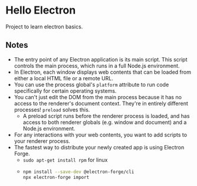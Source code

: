 # Hello Electron

Project to learn electron basics.

## Notes

- The entry point of any Electron application is its main script. This script controls the main process, which runs in a full Node.js environment.
- In Electron, each window displays web contents that can be loaded from either a local HTML file or a remote URL.
- You can use the process global's `platform` attribute to run code specifically for certain operating systems.
- You can't just edit the DOM from the main process because it has no access to the renderer's document context. They're in entirely different processes! `preload` solves this.
  -  A preload script runs before the renderer process is loaded, and has access to both renderer globals (e.g. window and document) and a Node.js environment.
- For any interactions with your web contents, you want to add scripts to your renderer process.
- The fastest way to distribute your newly created app is using Electron Forge.
  - `sudo apt-get install rpm` for linux
  - ```bash
    npm install --save-dev @electron-forge/cli
    npx electron-forge import
    ```
